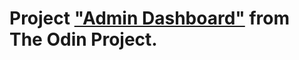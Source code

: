 # Project ["Admin Dashboard"](https://www.theodinproject.com/paths/full-stack-javascript/courses/intermediate-html-and-css/lessons/admin-dashboard) from The Odin Project.
